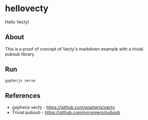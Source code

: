 hellovecty
==========
Hello Vecty!

About
-----
This is a proof of concept of Vecty's markdown example with a trivial pubsub library.

Run
---
```bash
gopherjs serve
```

References
----------
* gopherjs vecty - https://github.com/gopherjs/vecty
* Trivial pubsub - https://github.com/norunners/pubsub
